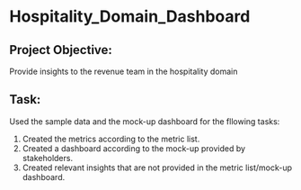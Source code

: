 # Hospitality_Domain_Dashboard

## Project Objective: 
Provide insights to the revenue team in the hospitality domain

## Task:
Used the sample data and the mock-up dashboard for the fllowing tasks:
1) Created the metrics according to the metric list.
2) Created a dashboard according to the mock-up provided by stakeholders.
3) Created relevant insights that are not provided in the metric list/mock-up dashboard.
